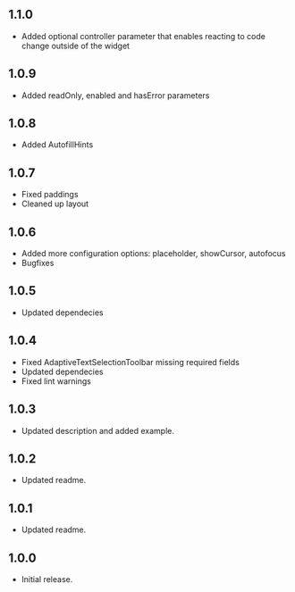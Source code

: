 ## 1.1.0

* Added optional controller parameter that enables reacting to code change outside of the widget


## 1.0.9

* Added readOnly, enabled and hasError parameters

## 1.0.8

* Added AutofillHints

## 1.0.7

* Fixed paddings
* Cleaned up layout

## 1.0.6

* Added more configuration options: placeholder, showCursor, autofocus
* Bugfixes

## 1.0.5

* Updated dependecies

## 1.0.4

* Fixed AdaptiveTextSelectionToolbar missing required fields
* Updated dependecies
* Fixed lint warnings

## 1.0.3

* Updated description and added example.

## 1.0.2

* Updated readme.

## 1.0.1

* Updated readme.

## 1.0.0

* Initial release.
